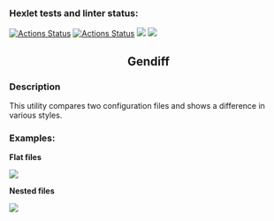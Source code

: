 ### Hexlet tests and linter status:
[![Actions Status](https://github.com/ArtemStruts/frontend-project-lvl2/workflows/hexlet-check/badge.svg)](https://github.com/ArtemStruts/frontend-project-lvl2/actions)
[![Actions Status](https://github.com/ArtemStruts/frontend-project-lvl2/actions/workflows/nodejs.yml/badge.svg)](https://github.com/ArtemStruts/frontend-project-lvl2/actions)
<a href="https://codeclimate.com/github/ArtemStruts/frontend-project-lvl2/maintainability"><img src="https://api.codeclimate.com/v1/badges/1ee6aea383425356d09e/maintainability" /></a>
<a href="https://codeclimate.com/github/ArtemStruts/frontend-project-lvl2/test_coverage"><img src="https://api.codeclimate.com/v1/badges/1ee6aea383425356d09e/test_coverage" /></a>
<h2 align="center">Gendiff</h2>
<h3>Description</h3>
<p>This utility compares two configuration files and shows a difference in various styles.</p>
<div>
  <h3>Examples:</h3>
  <div>
    <p><b>Flat files</b></p>
    <a href="https://asciinema.org/a/scQK19lwEr7cOHP3NguJOeHzY" target="_blank"><img src="https://asciinema.org/a/scQK19lwEr7cOHP3NguJOeHzY.svg" /></a>
  </div>
  <div>
    <p><b>Nested files</b></p>
    <a href="https://asciinema.org/a/N9Z2jF78Rs4Q2yfvcWaOfUtKu" target="_blank"><img src="https://asciinema.org/a/N9Z2jF78Rs4Q2yfvcWaOfUtKu.svg" /></a>
  </div>
</div>
